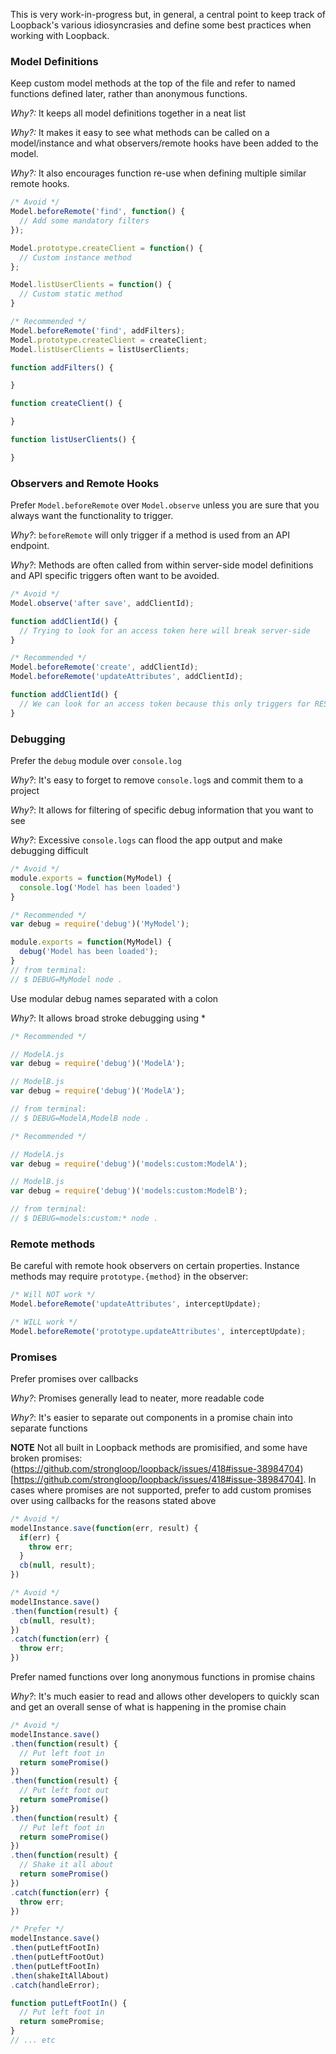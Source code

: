 This is very work-in-progress but, in general, a central point to keep track
of Loopback's various idiosyncrasies and define some best practices when
working with Loopback.

### Model Definitions
Keep custom model methods at the top of the file and refer to named functions
defined later, rather than anonymous functions.

*Why?:* It keeps all model definitions together in a neat list

*Why?:* It makes it easy to see what methods can be called on a model/instance
and what observers/remote hooks have been added to the model.

*Why?:* It also encourages function re-use when defining multiple similar remote hooks.

```javascript
/* Avoid */
Model.beforeRemote('find', function() {
  // Add some mandatory filters
});

Model.prototype.createClient = function() {
  // Custom instance method
};

Model.listUserClients = function() {
  // Custom static method
}
```

```javascript
/* Recommended */
Model.beforeRemote('find', addFilters);
Model.prototype.createClient = createClient;
Model.listUserClients = listUserClients;

function addFilters() {

}

function createClient() {

}

function listUserClients() {

}
```


### Observers and Remote Hooks
Prefer `Model.beforeRemote` over `Model.observe` unless you are sure that you
always want the functionality to trigger.

*Why?*: `beforeRemote` will only trigger if a method is used from an API endpoint.

*Why?*: Methods are often called from within server-side model definitions and
API specific triggers often want to be avoided.

```javascript
/* Avoid */
Model.observe('after save', addClientId);

function addClientId() {
  // Trying to look for an access token here will break server-side
}
```

```javascript
/* Recommended */
Model.beforeRemote('create', addClientId);
Model.beforeRemote('updateAttributes', addClientId);

function addClientId() {
  // We can look for an access token because this only triggers for REST
}
```


### Debugging

Prefer the `debug` module over `console.log`

*Why?*: It's easy to forget to remove `console.log`s and commit them to a project

*Why?*: It allows for filtering of specific debug information that you want to see

*Why?*: Excessive `console.logs` can flood the app output and make debugging difficult

```javascript
/* Avoid */
module.exports = function(MyModel) {
  console.log('Model has been loaded')
}
```

```javascript
/* Recommended */
var debug = require('debug')('MyModel');

module.exports = function(MyModel) {
  debug('Model has been loaded');
}
// from terminal:
// $ DEBUG=MyModel node .
```

Use modular debug names separated with a colon

*Why?*: It allows broad stroke debugging using *

```javascript
/* Recommended */

// ModelA.js
var debug = require('debug')('ModelA');

// ModelB.js
var debug = require('debug')('ModelA');

// from terminal:
// $ DEBUG=ModelA,ModelB node .
```

```javascript
/* Recommended */

// ModelA.js
var debug = require('debug')('models:custom:ModelA');

// ModelB.js
var debug = require('debug')('models:custom:ModelB');

// from terminal:
// $ DEBUG=models:custom:* node .
```

### Remote methods

Be careful with remote hook observers on certain properties. Instance methods
may require `prototype.{method}` in the observer:

```javascript
/* Will NOT work */
Model.beforeRemote('updateAttributes', interceptUpdate);
```

```javascript
/* WILL work */
Model.beforeRemote('prototype.updateAttributes', interceptUpdate);
```


### Promises

Prefer promises over callbacks

*Why?*: Promises generally lead to neater, more readable code

*Why?*: It's easier to separate out components in a promise chain into separate functions

**NOTE** Not all built in Loopback methods are promisified, and some have broken promises: (https://github.com/strongloop/loopback/issues/418#issue-38984704)[https://github.com/strongloop/loopback/issues/418#issue-38984704].
In cases where promises are not supported, prefer to add custom promises over using callbacks for the reasons stated above

```javascript
/* Avoid */
modelInstance.save(function(err, result) {
  if(err) {
    throw err;
  }
  cb(null, result);
})
```

```javascript
/* Avoid */
modelInstance.save()
.then(function(result) {
  cb(null, result);
})
.catch(function(err) {
  throw err;
})
```

Prefer named functions over long anonymous functions in promise chains

*Why?*: It's much easier to read and allows other developers to quickly scan
and get an overall sense of what is happening in the promise chain

```javascript
/* Avoid */
modelInstance.save()
.then(function(result) {
  // Put left foot in
  return somePromise()
})
.then(function(result) {
  // Put left foot out
  return somePromise()
})
.then(function(result) {
  // Put left foot in
  return somePromise()
})
.then(function(result) {
  // Shake it all about
  return somePromise()
})
.catch(function(err) {
  throw err;
})
```

```javascript
/* Prefer */
modelInstance.save()
.then(putLeftFootIn)
.then(putLeftFootOut)
.then(putLeftFootIn)
.then(shakeItAllAbout)
.catch(handleError);

function putLeftFootIn() {
  // Put left foot in
  return somePromise;
}
// ... etc
```
